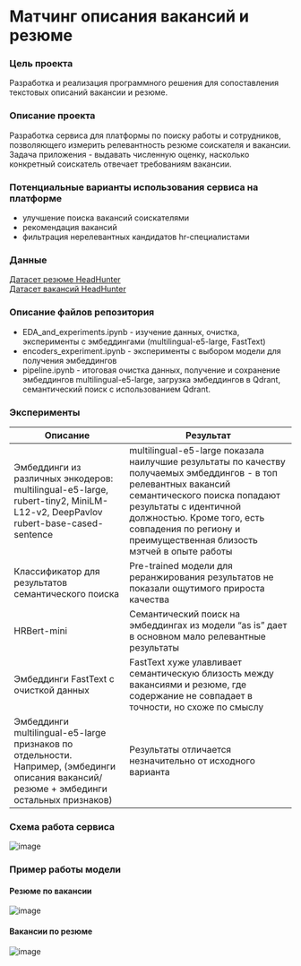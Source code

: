 # Матчинг описания вакансий и резюме
### Цель проекта
Разработка и реализация программного решения для сопоставления текстовых описаний вакансии и резюме.
### Описание проекта 
Разработка сервиса для платформы по поиску работы и сотрудников, позволяющего измерить релевантность резюме соискателя и вакансии. Задача приложения - выдавать численную оценку, насколько конкретный соискатель отвечает требованиям вакансии.
### Потенциальные варианты использования сервиса на платформе
- улучшение поиска вакансий соискателями
- рекомендация вакансий
- фильтрация нерелевантных кандидатов hr-специалистами <br />
### Данные
[Датасет резюме HeadHunter](https://drive.google.com/file/d/1ikA_Ht45fXD2w5dWZ9sGTSRl-UNeCVub/view) <br />
[Датасет вакансий HeadHunter](https://www.kaggle.com/datasets/etietopabraham/jobs-raw-data/data)
### Описание файлов репозитория
- EDA_and_experiments.ipynb - изучение данных, очистка, эксперименты с эмбеддингами (multilingual-e5-large, FastText)
- encoders_experiment.ipynb - эксперименты с выбором модели для получения эмбеддингов
- pipeline.ipynb - итоговая очистка данных, получение и сохранение эмбеддингов multilingual-e5-large, загрузка эмбеддингов в Qdrant, семантический поиск с использованием Qdrant.
### Эксперименты
| Описание | Результат |
|-------|-------|
| Эмбеддинги из различных энкодеров: multilingual-e5-large, rubert-tiny2, MiniLM-L12-v2, DeepPavlov rubert-base-cased-sentence | multilingual-e5-large показала наилучшие результаты по качеству получаемых эмбеддингов - в топ релевантных вакансий семантического поиска попадают результаты с идентичной должностью. Кроме того, есть совпадения по региону и преимущественная близость мэтчей в опыте работы |
| Классификатор для результатов семантического поиска | Pre-trained модели для реранжирования результатов не показали ощутимого прироста качества |
| HRBert-mini| Семантический поиск на эмбеддингах из модели “as is” дает в основном мало релевантные результаты |
| Эмбеддинги FastText с очисткой данных | FastText хуже улавливает семантическую близость между вакансиями и резюме, где содержание не совпадает в точности, но схоже по смыслу |
| Эмбеддинги multilingual-e5-large признаков по отдельности. Например, (эмбединги описания вакансий/резюме + эмбединги остальных признаков) | Результаты отличается незначительно от исходного варианта |
### Схема работа сервиса
![image](https://github.com/trafficsurfer/Matching_job_descriptions_and_resumes/assets/92330362/4df893e7-8e39-4134-b027-4a0bc6bb351c)
### Пример работы модели
#### Резюме по вакансии
![image](https://github.com/trafficsurfer/Matching_job_descriptions_and_resumes/assets/92330362/b4188060-99e9-4ac4-b536-36a53ff8fd57)
#### Вакансии по резюме
![image](https://github.com/trafficsurfer/Matching_job_descriptions_and_resumes/assets/92330362/7537cfff-b281-486e-b680-6bc2dffa7809)



